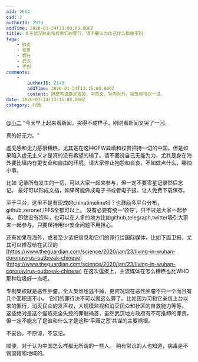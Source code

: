 ```yaml
---
aid: 2664
cid: 2
authorID: 2979
addTime: 2020-01-24T13:00:00.000Z
title: 关于武汉肺炎和权贵们的罪行，请不要认为自己什么都做不到
tags:
    - 肺炎
    - 权贵
    - 罪行
    - 武汉
    - 不到
comments:
    -
        authorID: 2149
        addTime: 2020-01-24T13:15:00.000Z
        content: 隔壁有说做文宣的，中英文，对内对外。我觉得可以一试。
date: 2020-01-24T13:15:00.000Z
category: 时政
---
```


@[小二](/member/%E5%B0%8F%E4%BA%8C) "今天早上起来看新闻，哭得不成样子，刚刚看新闻又哭了一回。

真的好无力。"

虚无感和无力感很糟糕，尤其是在这种GFW粪墙和权贵把持一切的中国。但是如果陷入虚无主义才是真的没有希望的输了。请不要说自己无能为力，尤其是身在海外要比墙内有更安全和自由的环境。请大家停止抱怨和自哀，不如做点什么，哪怕小事。

比如 记录所有发生的一切，可以大家一起来参与，但一定不要零星记录然后忘记。 最好可以形成文档，如果可能做成电子书或者电子报，让人免费下载保存。

至于平台，这里不是有现成的chinatimeline吗？也鼓励多平台分布，github,zeronet,IPFS全都可以上。 没有必要有统一‘领导’，只不过是大家一起参与。 即使没有资料，也可以在人多的地方比如github,telegraph,twitter吸引大家来一起参与。只要保持用tor安全问题不用担心。

还有如果在海外，或者至少请把信息和它们的罪行给国际媒体，比如下面卫报，尤其可以推荐给在武汉的 [https://www.theguardian.com/science/2020/jan/23/living-in-wuhan-coronavirus-outbreak-chinese](https://www.theguardian.com/science/2020/jan/23/living-in-wuhan-coronavirus-outbreak-chinese) 在这次瘟疫上，主流媒体在怎么糟糕也比WHO那种垃圾好一点吧。

专制集权就是恶性肿瘤，全人类谁也逃不掉，更何况现在恶性肿瘤不只一个而且有几个面积还不小。 它们的罪行决不可以就这么算了。比如因为习和它亲信上台以来的罪行，消灭民众的发声权，大规模监视和消灭民众和社区的自救能力等等。 这些绝对是这个瘟疫完全失控的罪魁祸首，虽然武汉地方政府有不可推卸的罪责，但一定不能忘了是谁和什么才是这种‘平庸之恶’共谋的主要祸根。

不妥协，不原谅，不忘记。

顺便，对于认为中国怎么样都无所谓的一些人。 稍有常识的人也知道，病毒是不管国籍和地域的。
